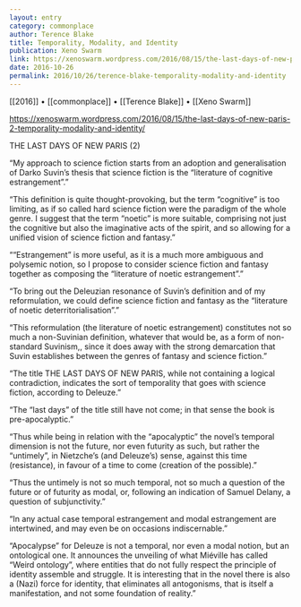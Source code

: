 ```yaml
---
layout: entry
category: commonplace
author: Terence Blake
title: Temporality, Modality, and Identity
publication: Xeno Swarm
link: https://xenoswarm.wordpress.com/2016/08/15/the-last-days-of-new-paris-2-temporality-modality-and-identity/
date: 2016-10-26
permalink: 2016/10/26/terence-blake-temporality-modality-and-identity
---
```


[[2016]] • [[commonplace]] • [[Terence Blake]] • [[Xeno Swarm]]

https://xenoswarm.wordpress.com/2016/08/15/the-last-days-of-new-paris-2-temporality-modality-and-identity/

THE LAST DAYS OF NEW PARIS (2)

“My approach to science fiction starts from an adoption and generalisation of Darko Suvin’s thesis that science fiction is the “literature of cognitive estrangement”.”

“This definition is quite thought-provoking, but the term “cognitive” is too limiting, as if so called hard science fiction were the paradigm of the whole genre. I suggest that the term “noetic” is more suitable, comprising not just the cognitive but also the imaginative acts of the spirit, and so allowing for a unified vision of science fiction and fantasy.”

““Estrangement” is more useful, as it is a much more ambiguous and polysemic notion, so I propose to consider science fiction and fantasy together as composing the “literature of noetic estrangement”.”

“To bring out the Deleuzian resonance of Suvin’s definition and of my reformulation, we could define science fiction and fantasy as the “literature of noetic deterritorialisation”.”

“This reformulation (the literature of noetic estrangement) constitutes not so much a non-Suvinian definition, whatever that would be, as a form of non-standard Suvinism,, since it does away with the strong demarcation that Suvin establishes between the genres of fantasy and science fiction.”

“The title THE LAST DAYS OF NEW PARIS, while not containing a logical contradiction, indicates the sort of temporality that goes with science fiction, according to Deleuze.”

“The “last days” of the title still have not come; in that sense the book is pre-apocalyptic.”

“Thus while being in relation with the “apocalyptic” the novel’s temporal dimension is not the future, nor even futurity as such, but rather the “untimely”, in Nietzche’s (and Deleuze’s) sense, against this time (resistance), in favour of a time to come (creation of the possible).”

“Thus the untimely is not so much temporal, not so much a question of the future or of futurity as modal, or, following an indication of Samuel Delany, a question of subjunctivity.”

“In any actual case temporal estrangement and modal estrangement are intertwined, and may even be on occasions indiscernable.”

“Apocalypse” for Deleuze is not a temporal, nor even a modal notion, but an ontological one. It announces the unveiling of what Miéville has called “Weird ontology”, where entities that do not fully respect the principle of identity assemble and struggle. It is interesting that in the novel there is also a (Nazi) force for identity, that eliminates all antogonisms, that is itself a manifestation, and not some foundation of reality.”
